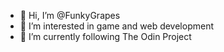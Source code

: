 - 👋 Hi, I’m @FunkyGrapes
- 👀 I’m interested in game and web development
- 🌱 I’m currently following The Odin Project

<!---
FunkyGrapes/FunkyGrapes is a ✨ special ✨ repository because its `README.md` (this file) appears on your GitHub profile.
You can click the Preview link to take a look at your changes.
--->

